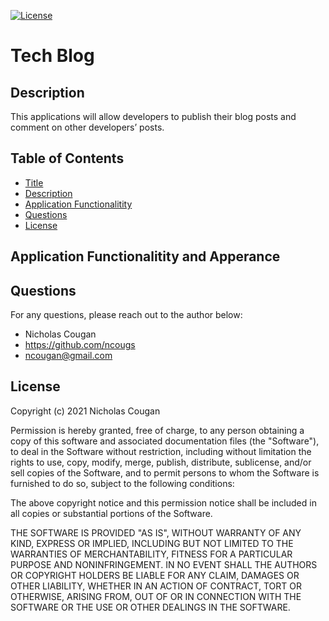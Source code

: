 [![License](https://img.shields.io/badge/License-MIT-yellow.svg)](https://opensource.org/licenses/MIT)
# Tech Blog
 
## Description
This applications will allow developers to publish their blog posts and comment on other developers’ posts.

## Table of Contents

- [Title](#tech-blog)
- [Description](#description)
- [Application Functionalitity](#application-functionalitity-and-apperance)
- [Questions](#questions)
- [License](#license)

## Application Functionalitity and Apperance


## Questions

For any questions, please reach out to the author below: 

* Nicholas Cougan
* https://github.com/ncougs
* ncougan@gmail.com

## License

Copyright (c) 2021 Nicholas Cougan

Permission is hereby granted, free of charge, to any person obtaining a copy
of this software and associated documentation files (the "Software"), to deal
in the Software without restriction, including without limitation the rights
to use, copy, modify, merge, publish, distribute, sublicense, and/or sell
copies of the Software, and to permit persons to whom the Software is
furnished to do so, subject to the following conditions:

The above copyright notice and this permission notice shall be included in all
copies or substantial portions of the Software.

THE SOFTWARE IS PROVIDED "AS IS", WITHOUT WARRANTY OF ANY KIND, EXPRESS OR
IMPLIED, INCLUDING BUT NOT LIMITED TO THE WARRANTIES OF MERCHANTABILITY,
FITNESS FOR A PARTICULAR PURPOSE AND NONINFRINGEMENT. IN NO EVENT SHALL THE
AUTHORS OR COPYRIGHT HOLDERS BE LIABLE FOR ANY CLAIM, DAMAGES OR OTHER
LIABILITY, WHETHER IN AN ACTION OF CONTRACT, TORT OR OTHERWISE, ARISING FROM,
OUT OF OR IN CONNECTION WITH THE SOFTWARE OR THE USE OR OTHER DEALINGS IN THE
SOFTWARE.
